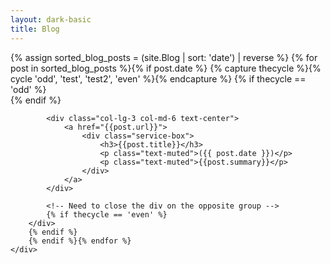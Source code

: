 ```yaml
---
layout: dark-basic
title: Blog
---
```


<div class="container">
        {% assign sorted_blog_posts = (site.Blog | sort: 'date') | reverse %}
        {% for post in sorted_blog_posts %}{% if post.date %}
        {% capture thecycle %}{% cycle 'odd', 'test', 'test2', 'even' %}{% endcapture %}
        {% if thecycle == 'odd' %}
        <div class="row">
            {% endif %}

            <div class="col-lg-3 col-md-6 text-center">
                <a href="{{post.url}}">
                    <div class="service-box">
                        <h3>{{post.title}}</h3>
                        <p class="text-muted">({{ post.date }})</p>
                        <p class="text-muted">{{post.summary}}</p>
                    </div>
                </a>
            </div>

            <!-- Need to close the div on the opposite group -->
            {% if thecycle == 'even' %}
        </div>
        {% endif %}
        {% endif %}{% endfor %}
    </div>

